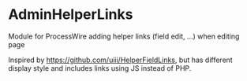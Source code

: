 # AdminHelperLinks
Module for ProcessWire adding helper links (field edit, ...) when editing page

Inspired by https://github.com/uiii/HelperFieldLinks, but has different display style and includes links using JS instead of PHP.
